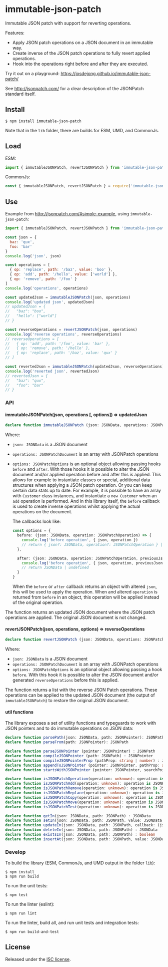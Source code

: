 # immutable-json-patch

Immutable JSON patch with support for reverting operations.

Features:

- Apply JSON patch operations on a JSON document in an immutable way.
- Create inverse of the JSON patch operations to fully revert applied operations.
- Hook into the operations right before and after they are executed.

Try it out on a playground: https://josdejong.github.io/immutable-json-patch/

See http://jsonpatch.com/ for a clear description of the JSONPatch standard itself.


## Install

```
$ npm install immutable-json-patch
```

Note that in the `lib` folder, there are builds for ESM, UMD, and CommonJs.

## Load

ESM:

```js
import { immutableJSONPatch, revertJSONPatch } from 'immutable-json-patch'
```

CommonJs:

```js
const { immutableJSONPatch, revertJSONPatch } = require('immutable-json-patch')
```


## Use

Example from http://jsonpatch.com/#simple-example, using `immutable-json-patch`:

```js
import { immutableJSONPatch, revertJSONPatch } from 'immutable-json-patch'

const json = {
  baz: 'qux',
  foo: 'bar'
}
console.log('json', json)

const operations = [
  { op: 'replace', path: '/baz', value: 'boo' },
  { op: 'add', path: '/hello', value: ['world'] },
  { op: 'remove', path: '/foo' }
]
console.log('operations', operations)

const updatedJson = immutableJSONPatch(json, operations)
console.log('updated json', updatedJson)
// updatedJson = {
//   "baz": "boo",
//   "hello": ["world"]
// }

const reverseOperations = revertJSONPatch(json, operations)
console.log('reverse operations', reverseOperations)
// reverseOperations = [
//   { op: 'add', path: '/foo', value: 'bar' },
//   { op: 'remove', path: '/hello' },
//   { op: 'replace', path: '/baz', value: 'qux' }
// ]

const revertedJson = immutableJSONPatch(updatedJson, reverseOperations)
console.log('reverted json', revertedJson)
// revertedJson = {
//   "baz": "qux",
//   "foo": "bar"
// }
```


### API

#### immutableJSONPatch(json, operations [, options]) => updatedJson

```ts
declare function immutableJSONPatch (json: JSONData, operations: JSONPatchDocument, options?: JSONPatchOptions) : JSONData
```

Where:

-   `json: JSONData` is a JSON document
-   `operations: JSONPatchDocument` is an array with JSONPatch operations
-   `options: JSONPatchOptions` is an optional object allowing passing hooks `before` and `after`. With those hooks it is possible to alter the JSON document and/or applied operation before and after this is applied. This allows for example to instantiate classes or special, additional data structures when applying a JSON patch operation. Or you can keep certain data stats up to date. For example, it is possible to have an array with `Customer` class instances, and instantiate a `new Customer` when an `add` operation is performed. And in this library itself, the `before` callback is used to create inverse operations whilst applying the actual operations on the document.
 
    The callbacks look like:

    ```ts
    const options = {
      before: (json: JSONData, operation: JSONPatchOperation) => {
        console.log('before operation', { json, operation })
        // return { json?: JSONData, operation?: JSONPatchOperation } | undefined
      },
    
      after: (json: JSONData, operation: JSONPatchOperation, previousJson: JSONData) => {
        console.log('before operation', { json, operation, previousJson })
        // return JSONData | undefined
      }
    }
    ```
    
    When the `before` or `after` callback returns an object with altered `json`, this will be used to apply the operation. When and altered `operation` is returned from `before` in an object, this operation will be applied instead of the original operation. 
    
The function returns an updated JSON document where the JSON patch operations are applied. The original JSON document is not changed.

#### revertJSONPatch(json, operations, options) => reverseOperations

```ts
declare function revertJSONPatch (json: JSONData, operations: JSONPatchDocument, options?: RevertJSONPatchOptions) : JSONPatchDocument
```

Where:

-   `json: JSONData` is a JSON document
-   `operations: JSONPatchDocument` is an array with JSONPatch operations
-   `options: JSONPatchOptions` is an optional object allowing passing a hook `before`. With this hook it is possible to alter the JSON document and/or generated `reverseOperations` before this is applied.

The function returns a list with the reverse JSON Patch operations. These operations can be applied to the updated JSON document (the output of `immutableJSONPatch`) to restore the original JSON document.

#### util functions

The library exposes a set of utility functions and typeguards to work with JSON pointers and to do immutable operations on JSON data:

```ts
declare function parsePath(json: JSONData, path: JSONPointer): JSONPath
declare function parseFrom(path: JSONPointer): JSONPath

declare function parseJSONPointer (pointer: JSONPointer) : JSONPath
declare function compileJSONPointer (path: JSONPath) : JSONPointer
declare function compileJSONPointerProp (pathProp: string | number) : JSONPointer
declare function appendToJSONPointer (pointer: JSONPointer, pathProp: string | number) : JSONPointer
declare function startsWithJSONPointer (pointer: JSONPointer, searchPointer: JSONPointer) : boolean

declare function isJSONPatchOperation(operation: unknown): operation is JSONPatchOperation
declare function isJSONPatchAdd(operation: unknown): operation is JSONPatchAdd
declare function isJSONPatchRemove(operation: unknown): operation is JSONPatchRemove
declare function isJSONPatchReplace(operation: unknown): operation is JSONPatchReplace
declare function isJSONPatchCopy(operation: unknown): operation is JSONPatchCopy
declare function isJSONPatchMove(operation: unknown): operation is JSONPatchMove
declare function isJSONPatchTest(operation: unknown): operation is JSONPatchTest

declare function getIn(json: JSONData, path: JSONPath) : JSONData
declare function setIn(json: JSONData, path: JSONPath, value: JSONData, createPath?: boolean) : JSONData
declare function updateIn(json: JSONData, path: JSONPath, callback: (json: JSONData) => JSONData) : JSONData
declare function deleteIn(json: JSONData, path: JSONPath) : JSONData
declare function existsIn(json: JSONData, path: JSONPath) : boolean
declare function insertAt(json: JSONData, path: JSONPath, value: JSONData) : JSONData
```

### Develop

To build the library (ESM, CommonJs, and UMD output in the folder `lib`):

```
$ npm install 
$ npm run build
```

To run the unit tests:

```
$ npm test
```

To run the linter (eslint):

```
$ npm run lint
```

To run the linter, build all, and run unit tests and integration tests:

```
$ npm run build-and-test
```


## License

Released under the [ISC license](LICENSE.md).
